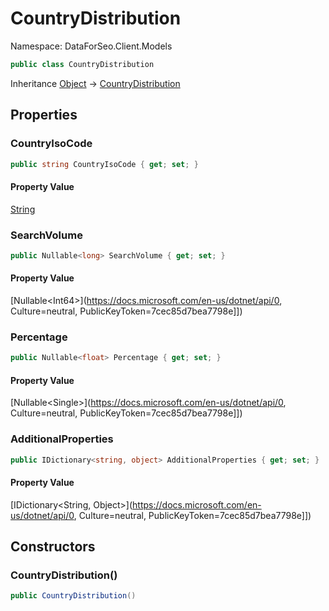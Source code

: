 # CountryDistribution

Namespace: DataForSeo.Client.Models

```csharp
public class CountryDistribution
```

Inheritance [Object](https://docs.microsoft.com/en-us/dotnet/api/Object) → [CountryDistribution](./CountryDistribution.md)

## Properties

### **CountryIsoCode**

```csharp
public string CountryIsoCode { get; set; }
```

#### Property Value

[String](https://docs.microsoft.com/en-us/dotnet/api/String)<br>

### **SearchVolume**

```csharp
public Nullable<long> SearchVolume { get; set; }
```

#### Property Value

[Nullable&lt;Int64&gt;](https://docs.microsoft.com/en-us/dotnet/api/0, Culture=neutral, PublicKeyToken=7cec85d7bea7798e]])<br>

### **Percentage**

```csharp
public Nullable<float> Percentage { get; set; }
```

#### Property Value

[Nullable&lt;Single&gt;](https://docs.microsoft.com/en-us/dotnet/api/0, Culture=neutral, PublicKeyToken=7cec85d7bea7798e]])<br>

### **AdditionalProperties**

```csharp
public IDictionary<string, object> AdditionalProperties { get; set; }
```

#### Property Value

[IDictionary&lt;String, Object&gt;](https://docs.microsoft.com/en-us/dotnet/api/0, Culture=neutral, PublicKeyToken=7cec85d7bea7798e]])<br>

## Constructors

### **CountryDistribution()**

```csharp
public CountryDistribution()
```
